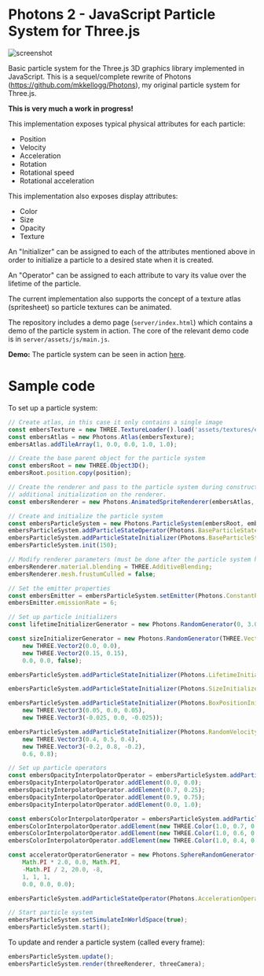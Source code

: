 # Photons 2 - JavaScript Particle System for Three.js

![screenshot](./server/assets/images/example.gif)
 
Basic particle system for the Three.js 3D graphics library implemented in JavaScript. This is a sequel/complete rewrite of Photons (https://github.com/mkkellogg/Photons), my original particle system for Three.js.

**This is very much a work in progress!**

This implementation exposes typical physical attributes for each particle: 

  - Position
  - Velocity
  - Acceleration
  - Rotation
  - Rotational speed
  - Rotational acceleration
        
This implementation also exposes display attributes:

  - Color
  - Size
  - Opacity 
  - Texture

An "Initializer" can be assigned to each of the attributes mentioned above in order to initialize a particle to a desired state when it is created. 

An "Operator" can be assigned to each attribute to vary its value over the lifetime of the particle.

The current implementation also supports the concept of a texture atlas (spritesheet) so particle textures can be animated.

The repository includes a demo page (`server/index.html`) which contains a demo of the particle system in action. The core of the relevant demo code is in `server/assets/js/main.js`.

**Demo:** The particle system can be seen in action [here](http://projects.markkellogg.org/threejs/demo_particle_system.php).

# Sample code

To set up a particle system:

```javascript
// Create atlas, in this case it only contains a single image
const embersTexture = new THREE.TextureLoader().load('assets/textures/ember.png');
const embersAtlas = new Photons.Atlas(embersTexture);
embersAtlas.addTileArray(1, 0.0, 0.0, 1.0, 1.0);

// Create the base parent object for the particle system
const embersRoot = new THREE.Object3D();
embersRoot.position.copy(position);

// Create the renderer and pass to the particle system during construction. The particle system will perform
// additional initialization on the renderer.
const embersRenderer = new Photons.AnimatedSpriteRenderer(embersAtlas, true);

// Create and initialize the particle system
const embersParticleSystem = new Photons.ParticleSystem(embersRoot, embersRenderer, this.renderer);
embersParticleSystem.addParticleStateOperator(Photons.BaseParticleStateOperator);
embersParticleSystem.addParticleStateInitializer(Photons.BaseParticleStateInitializer);
embersParticleSystem.init(150);

// Modify renderer parameters (must be done after the particle system has initialized)
embersRenderer.material.blending = THREE.AdditiveBlending;
embersRenderer.mesh.frustumCulled = false;

// Set the emitter properties
const embersEmitter = embersParticleSystem.setEmitter(Photons.ConstantParticleEmitter);
embersEmitter.emissionRate = 6;

// Set up particle initializers
const lifetimeInitializerGenerator = new Photons.RandomGenerator(0, 3.0, 1.0, 0.0, 0.0, false);

const sizeInitializerGenerator = new Photons.RandomGenerator(THREE.Vector2,
    new THREE.Vector2(0.0, 0.0),
    new THREE.Vector2(0.15, 0.15),
    0.0, 0.0, false);

embersParticleSystem.addParticleStateInitializer(Photons.LifetimeInitializer, lifetimeInitializerGenerator);

embersParticleSystem.addParticleStateInitializer(Photons.SizeInitializer, sizeInitializerGenerator);

embersParticleSystem.addParticleStateInitializer(Photons.BoxPositionInitializer,
    new THREE.Vector3(0.05, 0.0, 0.05),
    new THREE.Vector3(-0.025, 0.0, -0.025));

embersParticleSystem.addParticleStateInitializer(Photons.RandomVelocityInitializer,
    new THREE.Vector3(0.4, 0.5, 0.4),
    new THREE.Vector3(-0.2, 0.8, -0.2),
    0.6, 0.8);

// Set up particle operators
const embersOpacityInterpolatorOperator = embersParticleSystem.addParticleStateOperator(Photons.OpacityInterpolatorOperator);
embersOpacityInterpolatorOperator.addElement(0.0, 0.0);
embersOpacityInterpolatorOperator.addElement(0.7, 0.25);
embersOpacityInterpolatorOperator.addElement(0.9, 0.75);
embersOpacityInterpolatorOperator.addElement(0.0, 1.0);

const embersColorInterpolatorOperator = embersParticleSystem.addParticleStateOperator(Photons.ColorInterpolatorOperator, true);
embersColorInterpolatorOperator.addElement(new THREE.Color(1.0, 0.7, 0.0), 0.0);
embersColorInterpolatorOperator.addElement(new THREE.Color(1.0, 0.6, 0.0), 0.5);
embersColorInterpolatorOperator.addElement(new THREE.Color(1.0, 0.4, 0.0), 1.0);

const acceleratorOperatorGenerator = new Photons.SphereRandomGenerator(THREE.Vector3,
    Math.PI * 2.0, 0.0, Math.PI,
    -Math.PI / 2, 20.0, -8,
    1, 1, 1,
    0.0, 0.0, 0.0);

embersParticleSystem.addParticleStateOperator(Photons.AccelerationOperator, acceleratorOperatorGenerator);

// Start particle system
embersParticleSystem.setSimulateInWorldSpace(true);
embersParticleSystem.start();
```

To update and render a particle system (called every frame):

```javascript
embersParticleSystem.update();
embersParticleSystem.render(threeRenderer, threeCamera);
```
